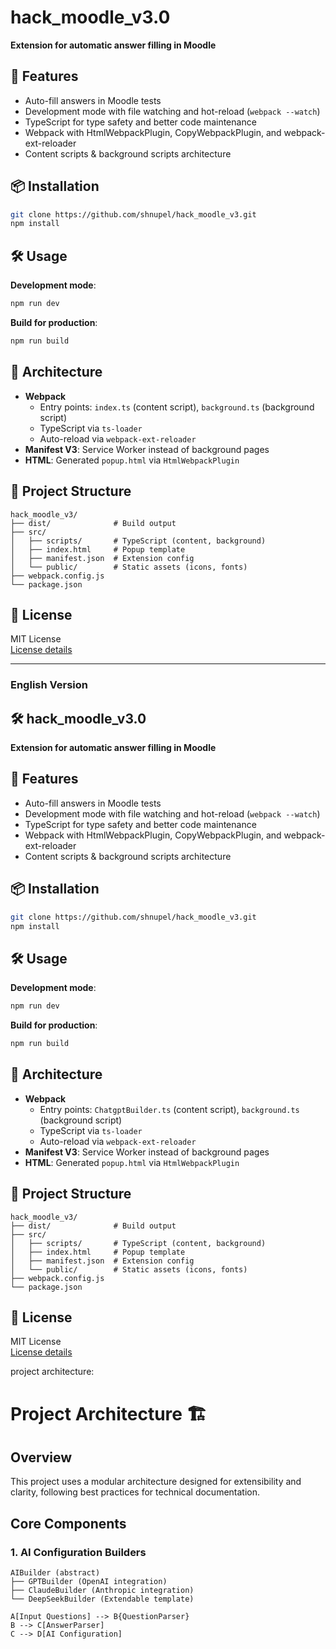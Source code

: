 # hack_moodle_v3.0
**Extension for automatic answer filling in Moodle**

## 🚀 Features
- Auto-fill answers in Moodle tests
- Development mode with file watching and hot-reload (`webpack --watch`)
- TypeScript for type safety and better code maintenance
- Webpack with HtmlWebpackPlugin, CopyWebpackPlugin, and webpack-ext-reloader
- Content scripts & background scripts architecture

## 📦 Installation
```bash  
git clone https://github.com/shnupel/hack_moodle_v3.git  
npm install  
```  

## 🛠️ Usage
**Development mode**:
```bash  
npm run dev  
```  
**Build for production**:
```bash  
npm run build  
```  

## 🔧 Architecture
- **Webpack**
    - Entry points: `index.ts` (content script), `background.ts` (background script)
    - TypeScript via `ts-loader`
    - Auto-reload via `webpack-ext-reloader`
- **Manifest V3**: Service Worker instead of background pages
- **HTML**: Generated `popup.html` via `HtmlWebpackPlugin`

## 📁 Project Structure
```
hack_moodle_v3/  
├── dist/              # Build output  
├── src/  
│   ├── scripts/       # TypeScript (content, background)  
│   ├── index.html     # Popup template  
│   ├── manifest.json  # Extension config  
│   └── public/        # Static assets (icons, fonts)  
├── webpack.config.js  
└── package.json  
```  

## 📜 License
MIT License  
[License details](https://github.com/shnupel/hack_moodle_v3/blob/main/LICENSE)

---  

### English Version

## 🛠️ hack_moodle_v3.0
**Extension for automatic answer filling in Moodle**

## 🚀 Features
- Auto-fill answers in Moodle tests
- Development mode with file watching and hot-reload (`webpack --watch`)
- TypeScript for type safety and better code maintenance
- Webpack with HtmlWebpackPlugin, CopyWebpackPlugin, and webpack-ext-reloader
- Content scripts & background scripts architecture

## 📦 Installation
```bash  
git clone https://github.com/shnupel/hack_moodle_v3.git  
npm install  
```  

## 🛠️ Usage
**Development mode**:
```bash  
npm run dev  
```  
**Build for production**:
```bash  
npm run build  
```  

## 🔧 Architecture
- **Webpack**
    - Entry points: `ChatgptBuilder.ts` (content script), `background.ts` (background script)
    - TypeScript via `ts-loader`
    - Auto-reload via `webpack-ext-reloader`
- **Manifest V3**: Service Worker instead of background pages
- **HTML**: Generated `popup.html` via `HtmlWebpackPlugin`

## 📁 Project Structure
```
hack_moodle_v3/  
├── dist/              # Build output  
├── src/  
│   ├── scripts/       # TypeScript (content, background)  
│   ├── index.html     # Popup template  
│   ├── manifest.json  # Extension config  
│   └── public/        # Static assets (icons, fonts)  
├── webpack.config.js  
└── package.json  
```  

## 📜 License
MIT License  
[License details](https://github.com/shnupel/hack_moodle_v3/blob/main/LICENSE)

project architecture: 
# Project Architecture 🏗️

## Overview
This project uses a modular architecture designed for extensibility and clarity, following best practices for technical documentation.

## Core Components
### 1. AI Configuration Builders
```plaintext
AIBuilder (abstract)
├── GPTBuilder (OpenAI integration)
├── ClaudeBuilder (Anthropic integration)
└── DeepSeekBuilder (Extendable template)

```

```graph LR
A[Input Questions] --> B{QuestionParser}
B --> C[AnswerParser]
C --> D[AI Configuration]
```
